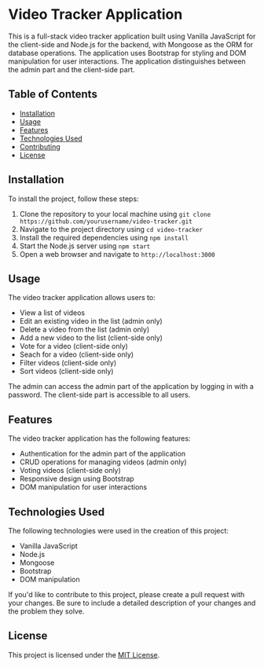 # Video Tracker Application

This is a full-stack video tracker application built using Vanilla JavaScript for the client-side and Node.js for the backend, with Mongoose as the ORM for database operations. The application uses Bootstrap for styling and DOM manipulation for user interactions. The application distinguishes between the admin part and the client-side part.

## Table of Contents

-   [Installation](https://chat.openai.com/c/f6c4df29-577b-451d-bd4e-db935ebcdad3#installation)
-   [Usage](https://chat.openai.com/c/f6c4df29-577b-451d-bd4e-db935ebcdad3#usage)
-   [Features](https://chat.openai.com/c/f6c4df29-577b-451d-bd4e-db935ebcdad3#features)
-   [Technologies Used](https://chat.openai.com/c/f6c4df29-577b-451d-bd4e-db935ebcdad3#technologies-used)
-   [Contributing](https://chat.openai.com/c/f6c4df29-577b-451d-bd4e-db935ebcdad3#contributing)
-   [License](https://chat.openai.com/c/f6c4df29-577b-451d-bd4e-db935ebcdad3#license)

## Installation

To install the project, follow these steps:

1.  Clone the repository to your local machine using `git clone https://github.com/yourusername/video-tracker.git`
2.  Navigate to the project directory using `cd video-tracker`
3.  Install the required dependencies using `npm install`
4.  Start the Node.js server using `npm start`
5.  Open a web browser and navigate to `http://localhost:3000`

## Usage

The video tracker application allows users to:

-   View a list of videos
-   Edit an existing video in the list (admin only)
-   Delete a video from the list (admin only)
-   Add a new video to the list (client-side only)
-   Vote for a video (client-side only)
-   Seach for a video (client-side only)
-   Filter videos (client-side only)
-   Sort videos (client-side only)

The admin can access the admin part of the application by logging in with a password. The client-side part is accessible to all users.

## Features

The video tracker application has the following features:

-   Authentication for the admin part of the application
-   CRUD operations for managing videos (admin only)
-   Voting videos (client-side only)
-   Responsive design using Bootstrap
-   DOM manipulation for user interactions

## Technologies Used

The following technologies were used in the creation of this project:

-   Vanilla JavaScript
-   Node.js
-   Mongoose
-   Bootstrap
-   DOM manipulation

If you'd like to contribute to this project, please create a pull request with your changes. Be sure to include a detailed description of your changes and the problem they solve.

## License

This project is licensed under the [MIT License](https://opensource.org/licenses/MIT).
